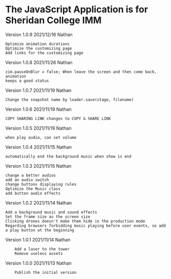 # The JavaScript Application is for Sheridan College IMM

Version 1.0.9   2021/12/16  Nathan

    Optimize animation durations
    Optimize the customizing page
    Add links for the customizing page

Version 1.0.8   2021/11/26  Nathan

    zim.pauseOnBlur = false; When leave the screen and then come back, animation
    keeps a good status

Version 1.0.7   2021/11/19  Nathan

    Change the snapshot name by loader.save(stage, filename)

Version 1.0.6   2021/11/19  Nathan

    COPY SHARING LINK changes to COPY & SHARE LINK

Version 1.0.5   2021/11/19  Nathan

    when play audio, can set volume

Version 1.0.4   2021/11/15  Nathan

    automatically end the background music when show is end

Version 1.0.3   2021/11/15  Nathan

    change a better audios
    add an audio switch
    change buttons displaying rules
    Optimize the Music class
    add button audio effects

Version 1.0.2   2021/11/14  Nathan

    Add a background music and sound effects
    Set the frame size as the screen size
    Clicking drones doesn't make them hide in the production mode
    Regarding browsers forbidding music playing before user events, so add a play button at the beginning

Version 1.0.1   2021/11/14  Nathan

        Add a laser to the tower
        Remove useless assets

Version 1.0.0   2021/11/13  Nathan

        Publish the initial version
